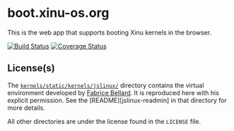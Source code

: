 boot.xinu-os.org
================

This is the web app that supports booting Xinu kernels in the browser.

[![Build Status](https://travis-ci.org/xinu-os/boot.xinu-os.org.png?branch=master)](https://travis-ci.org/xinu-os/boot.xinu-os.org)
[![Coverage Status](https://coveralls.io/repos/xinu-os/boot.xinu-os.org/badge.png)](https://coveralls.io/r/xinu-os/boot.xinu-os.org)

## License(s)

The [`kernels/static/kernels/jslinux/`][jslinux] directory contains the
virtual environment developed by [Fabrice Bellard](http://bellard.org/). It
is reproduced here with his explicit permission. See the
[README][jslinux-readmin] in that directory for more details.

All other directories are under the license found in the `LICENSE` file.

[jslinux]: kernels/static/kernels/jslinux/
[jslinux-readme]: kernels/static/kernels/jslinux/README.md
